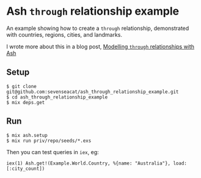 # Ash `through` relationship example

An example showing how to create a `through` relationship, demonstrated with countries, regions, cities, and landmarks.

I wrote more about this in a blog post, [Modelling `through` relationships with Ash](http://sevenseacat.net/posts/2024/through-relationships-with-ash/)

## Setup

```
$ git clone git@github.com:sevenseacat/ash_through_relationship_example.git
$ cd ash_through_relationship_example
$ mix deps.get
```

## Run

```
$ mix ash.setup
$ mix run priv/repo/seeds/*.exs
```

Then you can test queries in `iex`, eg:

```iex
iex(1) Ash.get!(Example.World.Country, %{name: "Australia"}, load: [:city_count])
```
